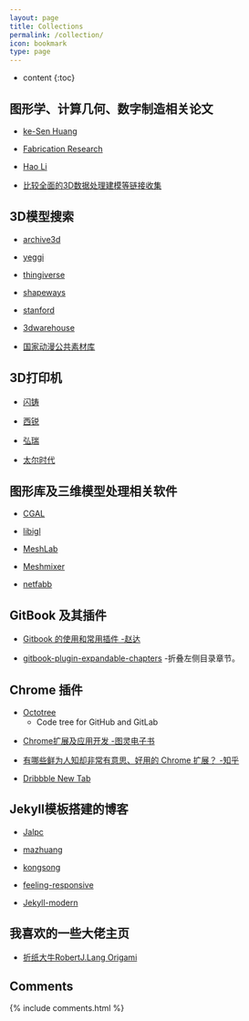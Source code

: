 ```yaml
---
layout: page
title: Collections
permalink: /collection/
icon: bookmark
type: page
---
```


* content
{:toc}

## 图形学、计算几何、数字制造相关论文

* [ke-Sen Huang](http://kesen.realtimerendering.com/)

* [Fabrication Research](http://hcie.csail.mit.edu/fabrication-research/)

* [Hao Li](http://www.hao-li.com/Hao_Li/Hao_Li_-_publications.html)

* [比较全面的3D数据处理建模等链接收集](http://www.pclcn.org/bbs/forum.php?mod=viewthread&tid=666)

## 3D模型搜索

* [archive3d](https://archive3d.net/)

* [yeggi](https://www.yeggi.com/)

* [thingiverse](https://www.thingiverse.com/)

* [shapeways](https://www.shapeways.com/shops/henryseg)

* [stanford](http://graphics.stanford.edu/data/3Dscanrep/)

* [3dwarehouse](https://3dwarehouse.sketchup.com/)

* [国家动漫公共素材库](http://www.dmsck.org/index.php)

## 3D打印机

* [闪铸](http://www.sz3dp.com/index.php?ac=article&at=read&did=27)

* [西锐](http://www.xery3d.com/product/index/cid/15.html)

* [弘瑞](http://www.hori3d.com/)

* [太尔时代](https://www.tiertime.com/zh-CN/)

## 图形库及三维模型处理相关软件

* [CGAL](https://www.cgal.org/)

* [libigl](https://github.com/libigl/libigl)

* [MeshLab](http://www.meshlab.net/)

* [Meshmixer](http://www.meshmixer.com/)

* [netfabb](https://www.autodesk.com/products/netfabb/overview)

## GitBook 及其插件

* [Gitbook 的使用和常用插件 -赵达](http://zhaoda.net/2015/11/09/gitbook-plugins/)
- [gitbook-plugin-expandable-chapters](https://plugins.gitbook.com/plugin/expandable-chapters)
    -折叠左侧目录章节。

## Chrome 插件
- [Octotree](https://chrome.google.com/webstore/detail/octotree/bkhaagjahfmjljalopjnoealnfndnagc)
    - Code tree for GitHub and GitLab

* [Chrome扩展及应用开发 -图灵电子书](http://www.ituring.com.cn/minibook/950)

* [有哪些鲜为人知却非常有意思、好用的 Chrome 扩展？ -知乎](https://www.zhihu.com/question/23228162#answer-28057391)

* [Dribbble New Tab](https://chrome.google.com/webstore/detail/dribbble-new-tab/hmhjbefkpednjogghoibpejdmemkinbn)

## Jekyll模板搭建的博客

* [Jalpc](https://jarrekk.github.io/Jalpc/)

* [mazhuang](http://mazhuang.org/)

* [kongsong](http://kongsong.me/)

* [feeling-responsive](https://phlow.github.io/feeling-responsive/)

* [Jekyll-modern](https://inded.xyz/Jekyll_modern-blog/)

## 我喜欢的一些大佬主页

* [折纸大牛RobertJ.Lang Origami](http://www.langorigami.com/artworks)

## Comments

{% include comments.html %}
